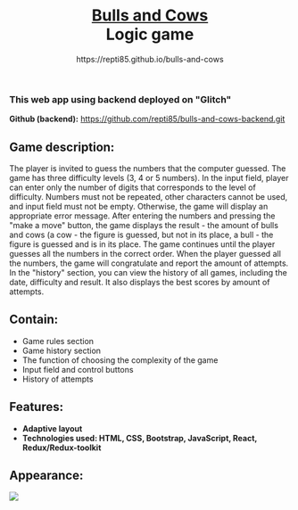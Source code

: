 <h1 align="center">
  <a href="https://repti85.github.io/bulls-and-cows">
    Bulls and Cows<br>
  </a>
  Logic game
</h1>

<p align="center">https://repti85.github.io/bulls-and-cows</p>
<br>
<h3>
  This web app using backend deployed on "Glitch"
</h3>

**Github (backend):**  https://github.com/repti85/bulls-and-cows-backend.git

## Game description:  
  The player is invited to guess the numbers that the computer guessed.
  The game has three difficulty levels (3, 4 or 5 numbers).
  In the input field, player can enter only the number of digits that corresponds to the level of difficulty.
  Numbers must not be repeated, other characters cannot be used, and input field must not be empty. Otherwise, the game will display an appropriate error message.
  After entering the numbers and pressing the "make a move" button, the game displays the result - the amount of bulls and cows (a cow - the figure is guessed, but not in its place, a bull - the figure is guessed and is in its place. The game continues until the player guesses all the numbers in the correct order. When the player guessed all the numbers, the game will congratulate and report the amount of attempts. In the "history" section, you can view the history of all games, including the date, difficulty and result. It also displays the best scores by amount of attempts.


## Contain:
- Game rules section
- Game history section
- The function of choosing the complexity of the game
- Input field and control buttons
- History of attempts

## Features:
- **Adaptive layout**
- **Technologies used: HTML, CSS, Bootstrap, JavaScript, React, Redux/Redux-toolkit**

## Appearance:
<a href="https://repti85.github.io/Currency-rates/">
  <img src="img/screenshot_cut.png"> 
</a>
